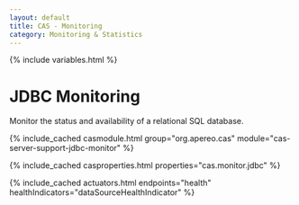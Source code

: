 ```yaml
---
layout: default
title: CAS - Monitoring
category: Monitoring & Statistics
---
```


{% include variables.html %}

# JDBC Monitoring

Monitor the status and availability of a relational SQL database.

{% include_cached casmodule.html group="org.apereo.cas" module="cas-server-support-jdbc-monitor" %}

{% include_cached casproperties.html properties="cas.monitor.jdbc" %}

{% include_cached actuators.html endpoints="health" healthIndicators="dataSourceHealthIndicator" %}
